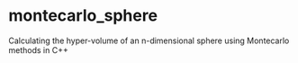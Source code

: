 # montecarlo_sphere
Calculating the hyper-volume of an n-dimensional sphere using Montecarlo methods in C++
